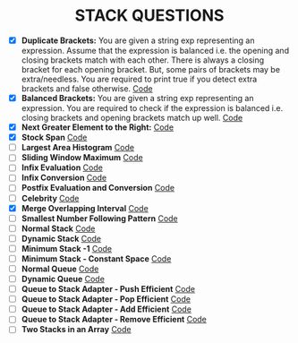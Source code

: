 <h1 align="center">STACK QUESTIONS</h1>

- [x] **Duplicate Brackets:** You are given a string exp representing an expression.
  Assume that the expression is balanced i.e. the opening and closing brackets match with each other. There is always a
  closing bracket for each opening bracket.
  But, some pairs of brackets may be extra/needless. You are required to print true if you detect extra brackets
  and false
  otherwise. [Code](https://www.pepcoding.com/resources/online-java-foundation/stacks-and-queues/duplicate-brackets-official/ojquestion)
- [x] **Balanced Brackets:** You are given a string exp representing an expression. You are required to check if the
  expression is balanced i.e. closing brackets and opening brackets match up
  well. [Code](https://www.pepcoding.com/resources/online-java-foundation/stacks-and-queues/balanced_brackets/topic)
- [x] **Next Greater Element to the
  Right:**  [Code](https://www.pepcoding.com/resources/online-java-foundation/stacks-and-queues/next-greater-element-official/ojquestion)
- [x] **Stock
  Span**  [Code](https://www.pepcoding.com/resources/online-java-foundation/stacks-and-queues/stock-span-official/ojquestion)
- [ ] **Largest Area
  Histogram**  [Code](https://www.pepcoding.com/resources/online-java-foundation/stacks-and-queues/lah-official/ojquestion)
- [ ] **Sliding Window
  Maximum**  [Code](https://www.pepcoding.com/resources/online-java-foundation/stacks-and-queues/sliding-window=maximum-official/ojquestion)
- [ ] **Infix
  Evaluation**  [Code](https://www.pepcoding.com/resources/online-java-foundation/stacks-and-queues/infix-evaluation-official/ojquestion)
- [ ] **Infix
  Conversion**  [Code](https://www.pepcoding.com/resources/online-java-foundation/stacks-and-queues/infix-conversions-official/ojquestion)
- [ ] **Postfix Evaluation and
  Conversion**  [Code](https://www.pepcoding.com/resources/online-java-foundation/stacks-and-queues/postfix-evaluation-conversions-official/ojquestion)
- [ ] **Celebrity**  [Code](https://www.pepcoding.com/resources/online-java-foundation/stacks-and-queues/celebrity-problem-official/ojquestion)
- [x] **Merge Overlapping
  Interval**  [Code](https://www.pepcoding.com/resources/online-java-foundation/stacks-and-queues/merge-overlapping-interval-official/ojquestion)
- [ ] **Smallest Number Following
  Pattern**  [Code](https://www.pepcoding.com/resources/online-java-foundation/stacks-and-queues/smallest-number-following-pattern-official/ojquestion)
- [ ] **Normal
  Stack**  [Code](https://www.pepcoding.com/resources/online-java-foundation/stacks-and-queues/normal-stack-official/ojquestion)
- [ ] **Dynamic
  Stack**  [Code](https://www.pepcoding.com/resources/online-java-foundation/stacks-and-queues/dynamic-stack-official/ojquestion)
- [ ] **Minimum Stack
  -1**  [Code](https://www.pepcoding.com/resources/online-java-foundation/stacks-and-queues/minimum-stack-i-official/ojquestion)
- [ ] **Minimum Stack - Constant
  Space**  [Code](https://www.pepcoding.com/resources/online-java-foundation/stacks-and-queues/min-stack-ii-official/ojquestion)
- [ ] **Normal
  Queue**  [Code](https://www.pepcoding.com/resources/online-java-foundation/stacks-and-queues/normal-queue-official/ojquestion)
- [ ] **Dynamic
  Queue**  [Code](https://www.pepcoding.com/resources/online-java-foundation/stacks-and-queues/dynamic-queue-official/ojquestion)
- [ ] **Queue to Stack Adapter - Push
  Efficient**  [Code](https://www.pepcoding.com/resources/online-java-foundation/stacks-and-queues/queue-to-stack-adapter-push-efficient-official/ojquestion)
- [ ] **Queue to Stack Adapter - Pop
  Efficient**  [Code](https://www.pepcoding.com/resources/online-java-foundation/stacks-and-queues/queue-to-stack-adapter-pop-efficient/ojquestion)
- [ ] **Queue to Stack Adapter - Add
  Efficient**  [Code](https://www.pepcoding.com/resources/online-java-foundation/stacks-and-queues/stack-to-queue-adapter-add-efficient-official/ojquestion)
- [ ] **Queue to Stack Adapter - Remove
  Efficient**  [Code](https://www.pepcoding.com/resources/online-java-foundation/stacks-and-queues/stack-to-queue-adapter-remove-efficient-official/ojquestion)
- [ ] **Two Stacks in an
  Array**  [Code](https://www.pepcoding.com/resources/online-java-foundation/stacks-and-queues/two-stacks-official/ojquestion)
